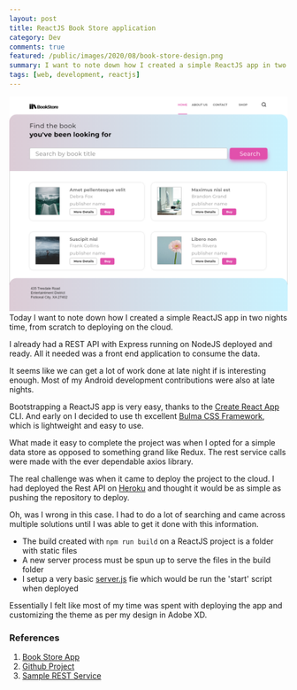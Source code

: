 ```yaml
---
layout: post
title: ReactJS Book Store application
category: Dev
comments: true
featured: /public/images/2020/08/book-store-design.png
summary: I want to note down how I created a simple ReactJS app in two nights time, from scratch to deploying on the cloud.
tags: [web, development, reactjs]
---
```

![Book Store Design Concept](/public/images/2020/08/book-store-design.png)
Today I want to note down how I created a simple ReactJS app in two nights time, from scratch to deploying on the cloud.

I already had a REST API with Express running on NodeJS deployed and ready. All it needed was a front end application to consume the data.

<!-- more -->
It seems like we can get a lot of work done at late night if is interesting enough. Most of my Android development contributions were also at late nights.

Bootstrapping a ReactJS app is very easy, thanks to the [Create React App](https://github.com/facebook/create-react-app) CLI. And early on I decided to use th excellent [Bulma CSS Framework](https://bulma.io/), which is lightweight and easy to use.

What made it easy to complete the project was when I opted for a simple data store as opposed to something grand like Redux. 
The rest service calls were made with the ever dependable axios library. 

The real challenge was when it came to deploy the project to the cloud. I had deployed the Rest API on [Heroku](https://www.heroku.com) and thought it would be as simple 
as pushing the repository to deploy.

Oh, was I wrong in this case. I had to do a lot of searching and came across multiple solutions until I was able to get it done with this information.

 - The build created with `npm run build` on a ReactJS project is a folder with static files
 - A new server process must be spun up to serve the files in the build folder
 - I setup a very basic [server.js](https://github.com/midhunhk/react-book-store/blob/master/server.js) fie which would be run the 'start' script when deployed
 
Essentially I felt like most of my time was spent with deploying the app and customizing the theme as per my design in Adobe XD.

### References
1. [Book Store App](https://tresdale-book-store.herokuapp.com/)
2. [Github Project](https://github.com/midhunhk/react-book-store)
3. [Sample REST Service](https://github.com/midhunhk/sample-rest-api)